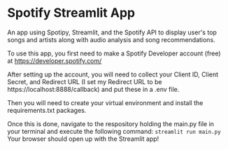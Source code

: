 # Spotify Streamlit App

An app using Spotipy, Streamlit, and the Spotify API to display user's top songs and artists along with audio analysis and song recommendations.

To use this app, you first need to make a Spotify Developer account (free) at https://developer.spotify.com/

After setting up the account, you will need to collect your Client ID, Client Secret, and Redirect URL (I set my Redirect URL to be https://localhost:8888/callback) and put these in a .env file.

Then you will need to create your virtual environment and install the requirements.txt packages.

Once this is done, navigate to the respository holding the main.py file in your terminal and execute the following command:
`streamlit run main.py`
Your browser should open up with the Streamlit app!
